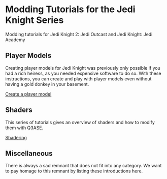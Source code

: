 # Modding Tutorials for the Jedi Knight Series
Modding tutorials for Jedi Knight 2: Jedi Outcast and Jedi Knight: Jedi Academy

## Player Models

Creating player models for Jedi Knight was previously only possible if you had a rich heiress, as you needed expensive software to do so. With these instructions, you can create and play with player models even without having a gold donkey in your basement.

[Create a player model](tutorials/player-models/player-models.md)

## Shaders

This series of tutorials gives an overview of shaders and how to modify them with Q3ASE.

[Shadering](tutorials/shaders/shaders.md)

## Miscellaneous

There is always a sad remnant that does not fit into any category. We want to pay homage to this remnant by listing these introductions here.